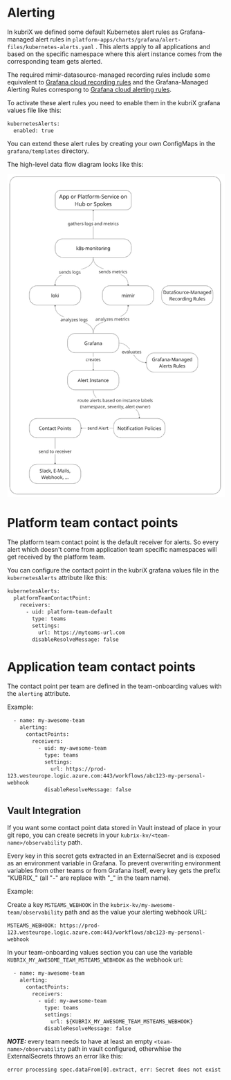 # Alerting

In kubriX we defined some default Kubernetes alert rules as Grafana-managed alert rules in `platform-apps/charts/grafana/alert-files/kubernetes-alerts.yaml` . This alerts apply to all applications and based on the specific namespace where this alert instance comes from the corresponding team gets alerted.

The required mimir-datasource-managed recording rules include some equivalent to [Grafana cloud recording rules](https://grafana.com/docs/grafana-cloud/monitor-infrastructure/kubernetes-monitoring/configuration/manage-configuration/#recording-rules) and the Grafana-Managed Alerting Rules correspong to [Grafana cloud alerting rules](https://grafana.com/docs/grafana-cloud/monitor-infrastructure/kubernetes-monitoring/configuration/manage-configuration/#alerting-rules).

To activate these alert rules you need to enable them in the kubriX grafana values file like this:

```
kubernetesAlerts:
  enabled: true
```

You can extend these alert rules by creating your own ConfigMaps in the `grafana/templates` directory.

The high-level data flow diagram looks like this:

![image](../img/alerting_data_flow.png)

# Platform team contact points

The platform team contact point is the default receiver for alerts. So every alert which doesn't come from application team specific namespaces will get received by the platform team.

You can configure the contact point in the kubriX grafana values file in the `kubernetesAlerts` attribute like this:

```
kubernetesAlerts:
  platformTeamContactPoint:
    receivers:
      - uid: platform-team-default
        type: teams
        settings:
          url: https://myteams-url.com
        disableResolveMessage: false
```

# Application team contact points

The contact point per team are defined in the team-onboarding values with the `alerting` attribute.

Example:

```
  - name: my-awesome-team
    alerting:
      contactPoints:
        receivers:
          - uid: my-awesome-team
            type: teams
            settings:
              url: https://prod-123.westeurope.logic.azure.com:443/workflows/abc123-my-personal-webhook
            disableResolveMessage: false
```

## Vault Integration

If you want some contact point data stored in Vault instead of place in your git repo,
you can create secrets in your `kubrix-kv/<team-name>/observability` path.

Every key in this secret gets extracted in an ExternalSecret and is exposed as an environment variable in Grafana.
To prevent overwriting environment variables from other teams or from Grafana itself, every key gets the prefix "KUBRIX_<team-name>" (all "-" are replace with "_" in the team name).

Example:

Create a key `MSTEAMS_WEBHOOK` in the `kubrix-kv/my-awesome-team/observability` path and as the value your alerting webhook URL:

```
MSTEAMS_WEBHOOK: https://prod-123.westeurope.logic.azure.com:443/workflows/abc123-my-personal-webhook
```

In your team-onboarding values section you can use the variable `KUBRIX_MY_AWESOME_TEAM_MSTEAMS_WEBHOOK` as the webhook url:

```
  - name: my-awesome-team
    alerting:
      contactPoints:
        receivers:
          - uid: my-awesome-team
            type: teams
            settings:
              url: ${KUBRIX_MY_AWESOME_TEAM_MSTEAMS_WEBHOOK}
            disableResolveMessage: false
```

**_NOTE:_** every team needs to have at least an empty `<team-name>/observability` path in vault configured, otherwhise the ExternalSecrets throws an error like this:

```
error processing spec.dataFrom[0].extract, err: Secret does not exist
```
              